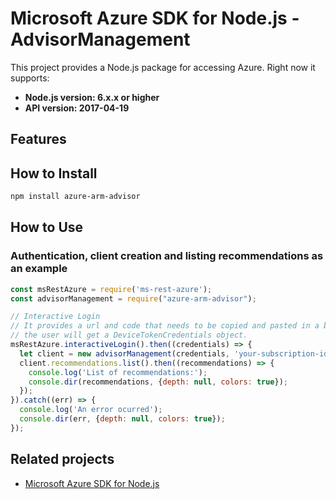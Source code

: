 # Microsoft Azure SDK for Node.js - AdvisorManagement

This project provides a Node.js package for accessing Azure. Right now it supports:
- **Node.js version: 6.x.x or higher**
- **API version: 2017-04-19**

## Features


## How to Install

```bash
npm install azure-arm-advisor
```

## How to Use

### Authentication, client creation and listing recommendations as an example

 ```javascript
 const msRestAzure = require('ms-rest-azure');
 const advisorManagement = require("azure-arm-advisor");
 
 // Interactive Login
 // It provides a url and code that needs to be copied and pasted in a browser and authenticated over there. If successful, 
 // the user will get a DeviceTokenCredentials object.
 msRestAzure.interactiveLogin().then((credentials) => {
   let client = new advisorManagement(credentials, 'your-subscription-id');
   client.recommendations.list().then((recommendations) => {
     console.log('List of recommendations:');
     console.dir(recommendations, {depth: null, colors: true});
   });
 }).catch((err) => {
   console.log('An error ocurred');
   console.dir(err, {depth: null, colors: true});
 });
```

## Related projects

- [Microsoft Azure SDK for Node.js](https://github.com/Azure/azure-sdk-for-node)

